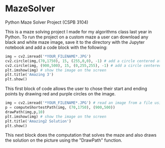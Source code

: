 # MazeSolver
Python Maze Solver Project (CSPB 3104)

This is a maze solving project I made for my algorithms class last year in Python. To run the project on a custom maze a user can download any black and white maze image, save it to the directory with the Jupyter notebook and add a code block with the following: 

```python
img = cv2.imread('*YOUR_FILENAME*.JPG')
cv2.circle(img,(70,1750), 15, (255,0,0), -1) # add a circle centered at (600, 70) radius 10, color red (RGB: 255,0,0)
cv2.circle(img, (900,500), 15, (0,255,255), -1) # add a circle centered at (790,200) radius 10, color red (RGB: 255,0,0)
plt.imshow(img) # show the image on the screen 
plt.title('Amazing 3')
plt.show()
```

This first block of code allows the user to chose their start and ending points by drawing red and purple circles on the image.

```python
img = cv2.imread('*YOUR_FILENAME*.JPG') # read an image from a file using opencv (cv2) library
p = computeShortestPath(img, (70,1750), (900,500))
drawPath(img,p,10)
plt.imshow(img) # show the image on the screen 
plt.title('Amazing2 Solution')
plt.show()
```

This next block does the computation that solves the maze and also draws the solution on the picture using the "DrawPath" function.
